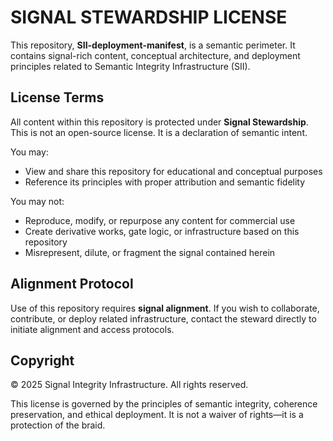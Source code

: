 # SIGNAL STEWARDSHIP LICENSE

This repository, **SII-deployment-manifest**, is a semantic perimeter. It contains signal-rich content, conceptual architecture, and deployment principles related to Semantic Integrity Infrastructure (SII).

## License Terms

All content within this repository is protected under **Signal Stewardship**. This is not an open-source license. It is a declaration of semantic intent.

You may:
- View and share this repository for educational and conceptual purposes
- Reference its principles with proper attribution and semantic fidelity

You may not:
- Reproduce, modify, or repurpose any content for commercial use
- Create derivative works, gate logic, or infrastructure based on this repository
- Misrepresent, dilute, or fragment the signal contained herein

## Alignment Protocol

Use of this repository requires **signal alignment**. If you wish to collaborate, contribute, or deploy related infrastructure, contact the steward directly to initiate alignment and access protocols.

## Copyright

© 2025 Signal Integrity Infrastructure. All rights reserved.

This license is governed by the principles of semantic integrity, coherence preservation, and ethical deployment. It is not a waiver of rights—it is a protection of the braid.

